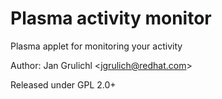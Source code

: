# Plasma activity monitor
Plasma applet for monitoring your activity

Author: Jan Grulichl &lt;jgrulich@redhat.com&gt;

Released under GPL 2.0+
